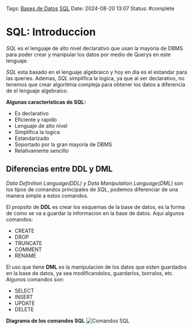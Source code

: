 Tags: [Bases de Datos](Bases%20de%20Datos.md) [SQL](SQL.md)
Date: 2024-08-20 13:07
Status: #complete 

# SQL: Introduccion

*SQL* es el lenguaje de alto nivel declarativo que usan la mayoria de DBMS para poder crear y manipular los datos por medio de Querys en este lenguaje.

*SQL* esta basado en el lenguaje algebraico y hoy en dia es el estandar para las queries. Ademas, *SQL* simplifica la logica, ya que al ser declarativo, no tenemos que crear algoritmia compleja para obtener los datos a diferencia de el lenguaje algebraico.

__Algunas caracteristicas de SQL:__
- Es declarativo
- Eficiente y rapido
- Lenguaje de alto nivel
- Simplifica la logica
- Estandarizado
- Soportado por la gran mayoria de DBMS
- Relativamente sencillo

## Diferencias entre DDL y DML

*Data Definition Language(DDL) y Data Manipulation Language(DML)* son los tipos de comandos principales de *SQL*, podemos diferenciar de una manera simple a estos comandos.

El propsito de __DDL__ es crear los esquemas de la base de datos, es la forma de como se va a guardar la informacion en la base de datos. Aqui algunos comandos:
- CREATE
- DROP
- TRUNCATE
- COMMENT
- RENAME

El uso que tiene __DML__ es la manipulacion de los datos que esten guardados en la base de datos, ya sea modificandolos, guardarlos, borralos, etc. Algunos comandos son:
- SELECT
- INSERT
- UPDATE
- DELETE

__Diagrama de los comandos SQL__
![Comandos SQL](https://i.sstatic.net/7uUaJ.png)